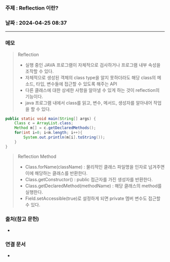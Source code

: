 ### 주제 : Reflection 이란?

### 날짜 : 2024-04-25 08:37
----
### 메모
> Reflection
>	- 실행 중인 JAVA 프로그램이 자체적으로 검사하거나 프로그램 내부 속성을 조작할 수 있다.
>	- 자체적으로 생성된 객체의 class type을 알지 못하더라도 해당 class의 메소드, 타입, 변수들에 접근할 수 있도록 해주는 API
>	- 다른 클래스에 대한 상세한 사항을 알아낼 수 있게 하는 것이 reflection의 기능이다.
>	- java 프로그램 내에서 class를 읽고, 변수, 메서드, 생성자를 알아내어 작업을 할 수 있다.
```java
public static void main(String[] args) {
    Class c = ArrayList.class;
    Method m[] = c.getDeclaredMethods();
    for(int i=0; i<m.length; i++){
        System.out.println(m[i].toString());
    }
}
```
> Reflection Method
> 	- Class.forName(className) : 물리적인 클래스 파일명을 인자로 넘겨주면 이에 해당하는 클래스를 반환한다.
> 	- Class.getConstructor() : public 접근자를 가진 생성자를 반환한다.
> 	- Class.getDeclaredMethod(methodName) : 해당 클래스의 method를 실행한다.
> 	- Field.setAccessible(true)로 설정하게 되면 private 멤버 변수도 접근할 수 있다.

### 출처(참고 문헌)
-

### 연결 문서
-
